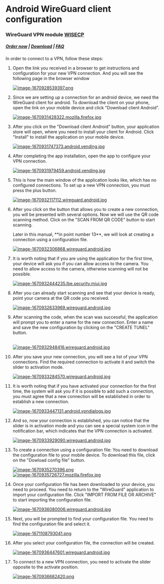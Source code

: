 # Android WireGuard client configuration

### WireGuard VPN module **[WISECP](https://puqcloud.com/link.php?id=78)** 

##### [Order now](https://puqcloud.com/index.php?rp=/store/wisecp-module-wireguard-vpn) | [Download](https://download.puqcloud.com/WISECP/Product/PUQ_WISECP-WireGuard-VPN/) | [FAQ](https://faq.puqcloud.com/)

In order to connect to a VPN, follow these steps:

1. Open the link you received in a browser to get instructions and configuration for your new VPN connection. And you will see the following page in the browser window  
      
    [![image-1670928539397.png](https://doc.puq.info/uploads/images/gallery/2022-12/scaled-1680-/image-1670928539397.png)](https://doc.puq.info/uploads/images/gallery/2022-12/image-1670928539397.png)
2. Since we are setting up a connection for an android device, we need the WireGuard client for android. To download the client on your phone, open the link on your mobile device and click "Download client Android".  
      
    [![image-1670931428322.mozilla.firefox.jpg](https://doc.puq.info/uploads/images/gallery/2022-12/scaled-1680-/image-1670931428322-mozilla-firefox.jpg)](https://doc.puq.info/uploads/images/gallery/2022-12/image-1670931428322-mozilla-firefox.jpg)
3. After you click on the "Download client Android" button, your application store will open, where you need to install your client for Android. Click "Install" to install the application on your mobile device.  
      
    [![image-1670931747373.android.vending.jpg](https://doc.puq.info/uploads/images/gallery/2022-12/scaled-1680-/image-1670931747373-android-vending.jpg)](https://doc.puq.info/uploads/images/gallery/2022-12/image-1670931747373-android-vending.jpg)
4. After completing the app installation, open the app to configure your VPN connection.  
      
    [![image-1670931979459.android.vending.jpg](https://doc.puq.info/uploads/images/gallery/2022-12/scaled-1680-/image-1670931979459-android-vending.jpg)](https://doc.puq.info/uploads/images/gallery/2022-12/image-1670931979459-android-vending.jpg)
5. This is how the main window of the application looks like, which has no configured connections. To set up a new VPN connection, you must press the plus button.  
      
    [![image-1670932117112.wireguard.android.jpg](https://doc.puq.info/uploads/images/gallery/2022-12/scaled-1680-/image-1670932117112-wireguard-android.jpg)](https://doc.puq.info/uploads/images/gallery/2022-12/image-1670932117112-wireguard-android.jpg)
6. After you click on the button that allows you to create a new connection, you will be presented with several options. Now we will use the QR code scanning method. Click on the "SCAN FROM QR CODE" button to start scanning.  
      
    <p class="callout info">Later in this manual, **in point number 13**, we will look at creating a connection using a configuration file.</p>
    
      
      
    [![image-1670932306868.wireguard.android.jpg](https://doc.puq.info/uploads/images/gallery/2022-12/scaled-1680-/image-1670932306868-wireguard-android.jpg)](https://doc.puq.info/uploads/images/gallery/2022-12/image-1670932306868-wireguard-android.jpg)
7. It is worth noting that if you are using the application for the first time, your device will ask you if you can allow access to the camera. You need to allow access to the camera, otherwise scanning will not be possible.  
      
    [![image-1670932444235.lbe.security.miui.jpg](https://doc.puq.info/uploads/images/gallery/2022-12/scaled-1680-/image-1670932444235-lbe-security-miui.jpg)](https://doc.puq.info/uploads/images/gallery/2022-12/image-1670932444235-lbe-security-miui.jpg)
8. After you can already start scanning and see that your device is ready, point your camera at the QR code you received.  
      
    [![image-1670932633969.wireguard.android.jpg](https://doc.puq.info/uploads/images/gallery/2022-12/scaled-1680-/image-1670932633969-wireguard-android.jpg)](https://doc.puq.info/uploads/images/gallery/2022-12/image-1670932633969-wireguard-android.jpg)
9. <span class="HwtZe" lang="en"><span class="jCAhz ChMk0b"><span class="ryNqvb">After scanning the code, when the scan was successful, the application will prompt you to enter a name for the new connection.</span></span> <span class="jCAhz ChMk0b"><span class="ryNqvb">Enter a name and save the new configuration by clicking on the "CREATE TUNEL" button.  
      
    </span></span></span>  
    [![image-1670932948416.wireguard.android.jpg](https://doc.puq.info/uploads/images/gallery/2022-12/scaled-1680-/image-1670932948416-wireguard-android.jpg)](https://doc.puq.info/uploads/images/gallery/2022-12/image-1670932948416-wireguard-android.jpg)
10. After you save your new connection, you will see a list of your VPN connections. Find the required connection to activate it and switch the slider to activation mode.  
      
      
    [![image-1670933284570.wireguard.android.jpg](https://doc.puq.info/uploads/images/gallery/2022-12/scaled-1680-/image-1670933284570-wireguard-android.jpg)](https://doc.puq.info/uploads/images/gallery/2022-12/image-1670933284570-wireguard-android.jpg)
11. It is worth noting that if you have activated your connection for the first time, the system will ask you if it is possible to add such a connection, you must agree that a new connection will be established in order to establish a new connection.  
      
      
    [![image-1670933447131.android.vpndialogs.jpg](https://doc.puq.info/uploads/images/gallery/2022-12/scaled-1680-/image-1670933447131-android-vpndialogs.jpg)](https://doc.puq.info/uploads/images/gallery/2022-12/image-1670933447131-android-vpndialogs.jpg)
12. And so, now your connection is established, you can notice that the slider is in activation mode and you can see a special system icon in the notification bar, which indicates that the VPN connection is activated.  
      
      
    [![image-1670933929090.wireguard.android.jpg](https://doc.puq.info/uploads/images/gallery/2022-12/scaled-1680-/image-1670933929090-wireguard-android.jpg)](https://doc.puq.info/uploads/images/gallery/2022-12/image-1670933929090-wireguard-android.jpg)
13. To create a connection using a configuration file: You need to download the configuration file to your mobile device. To download this file, click on the "Dowload config file" button.  
      
      
    [![image-1670935270396.png](https://doc.puq.info/uploads/images/gallery/2022-12/scaled-1680-/image-1670935270396.png)](https://doc.puq.info/uploads/images/gallery/2022-12/image-1670935270396.png)[![image-1670935726727.mozilla.firefox.jpg](https://doc.puq.info/uploads/images/gallery/2022-12/scaled-1680-/image-1670935726727-mozilla-firefox.jpg)](https://doc.puq.info/uploads/images/gallery/2022-12/image-1670935726727-mozilla-firefox.jpg)
14. Once your configuration file has been downloaded to your device, you need to proceed. You need to return to the "WireGuard" application to import your configuration file. Click "IMPORT FROM FILE OR ARCHIVE" to start importing the configuration file.
    
    [![image-1670936080006.wireguard.android.jpg](https://doc.puq.info/uploads/images/gallery/2022-12/scaled-1680-/image-1670936080006-wireguard-android.jpg)](https://doc.puq.info/uploads/images/gallery/2022-12/image-1670936080006-wireguard-android.jpg)
15. Next, you will be prompted to find your configuration file. You need to find the configuration file and select it.
    
      
    [![image-1671108793041.png](https://doc.puq.info/uploads/images/gallery/2022-12/scaled-1680-/image-1671108793041.png)](https://doc.puq.info/uploads/images/gallery/2022-12/image-1671108793041.png)
16. After you select your configuration file, the connection will be created.
    
    [![image-1670936447601.wireguard.android.jpg](https://doc.puq.info/uploads/images/gallery/2022-12/scaled-1680-/image-1670936447601-wireguard-android.jpg)](https://doc.puq.info/uploads/images/gallery/2022-12/image-1670936447601-wireguard-android.jpg)
17. To connect to a new VPN connection, you need to activate the slider opposite to the activate position.
    
    [![image-1670936682420.png](https://doc.puq.info/uploads/images/gallery/2022-12/scaled-1680-/image-1670936682420.png)](https://doc.puq.info/uploads/images/gallery/2022-12/image-1670936682420.png)

<div id="bkmrk-"><div></div></div>